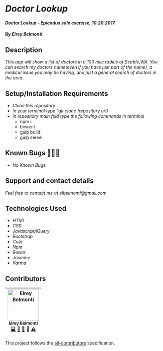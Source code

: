 # _Doctor Lookup_

#### _Doctor Lookup - Epicodus solo exercise, 10.20.2017_

#### By _**Elrey Belmonti**_

## Description

_This app will show a list of doctors in a 100 mile radius of Seattle,WA. You can search my doctors name(even if you have just part of the name), a medical issue you may be having, and just a general search of doctors in the area._

## Setup/Installation Requirements

* _Clone this repository_
* _In your terminal type "git clone (repository url)_
* _In repository main fold type the following commands in terminal_
  * npm i
  * bower i
  * gulp build
  * gulp serve

## Known Bugs 🐛🐛🐛

* _No Known Bugs_

## Support and contact details

_Feel free to contact me at elbelmonti@gmail.com_

## Technologies Used

* _HTML_
* _CSS_
* _Javascript/jQuery_
* _Bootstrap_
* _Gulp_
* _Npm_
* _Bower_
* _Jasmine_
* _Karma_

## Contributors

<!-- Contributors START
Elrey_Belmonti ElreyB https://github.com/ElreyB code doc bug design tests
Contributors END -->
<!-- Contributors table START -->
| <img src="https://avatars.githubusercontent.com/ElreyB?s=100" width="100" alt="Elrey Belmonti" /><br />[<sub>Elrey Belmonti</sub>](https://github.com/ElreyB)<br />[💻](https://github.com/ElreyB/word-definer/commits?author=ElreyB) [📖](https://github.com/ElreyB/word-definer/commits?author=ElreyB) [🐛](https://github.com/ElreyB/word-definer/issues?q=author%3AElreyB) 🎨 [⚠️](https://github.com/ElreyB/word-definer/commits?author=ElreyB) |
| :---: |
<!-- Contributors table END -->
This project follows the [all-contributors](https://github.com/kentcdodds/all-contributors) specification.
